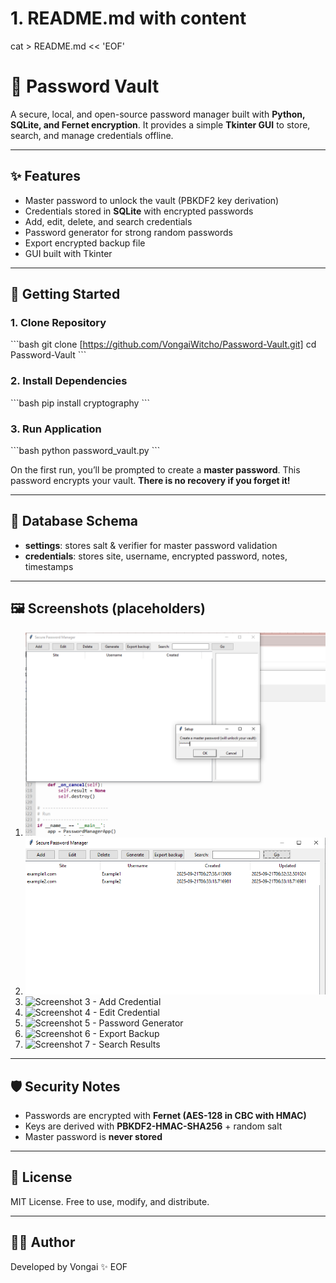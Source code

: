 # 1.  README.md with content
cat > README.md << 'EOF'
# 🔐  Password Vault

A secure, local, and open-source password manager built with **Python, SQLite, and Fernet encryption**. It provides a simple **Tkinter GUI** to store, search, and manage credentials offline.

---

## ✨ Features
- Master password to unlock the vault (PBKDF2 key derivation)
- Credentials stored in **SQLite** with encrypted passwords
- Add, edit, delete, and search credentials
- Password generator for strong random passwords
- Export encrypted backup file
- GUI built with Tkinter

---

## 🚀 Getting Started

### 1. Clone Repository
\`\`\`bash
git clone [https://github.com/VongaiWitcho/Password-Vault.git]
cd Password-Vault
\`\`\`

### 2. Install Dependencies
\`\`\`bash
pip install cryptography
\`\`\`

### 3. Run Application
\`\`\`bash
python password_vault.py
\`\`\`

On the first run, you’ll be prompted to create a **master password**. This password encrypts your vault. **There is no recovery if you forget it!**

---

## 📂 Database Schema
- **settings**: stores salt & verifier for master password validation
- **credentials**: stores site, username, encrypted password, notes, timestamps

---

## 🖼️ Screenshots (placeholders)
1. ![Screenshot 1 - Create master password](createmaster.PNG)
2. ![Screenshot 2 - Main Vault View](mainview.png)
3. ![Screenshot 3 - Add Credential](screenshots/screenshot3.png)
4. ![Screenshot 4 - Edit Credential](screenshots/screenshot4.png)
5. ![Screenshot 5 - Password Generator](screenshots/screenshot5.png)
6. ![Screenshot 6 - Export Backup](screenshots/screenshot6.png)
7. ![Screenshot 7 - Search Results](screenshots/screenshot7.png)


---

## 🛡️ Security Notes
- Passwords are encrypted with **Fernet (AES-128 in CBC with HMAC)**
- Keys are derived with **PBKDF2-HMAC-SHA256** + random salt
- Master password is **never stored**

---

## 📜 License
MIT License. Free to use, modify, and distribute.

---

## 👨‍💻 Author
Developed by Vongai ✨
EOF

